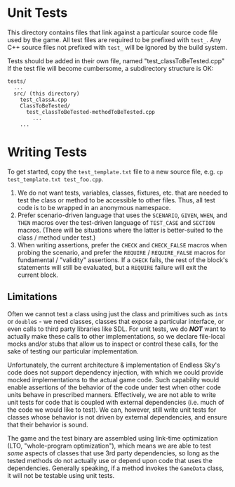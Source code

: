 # Unit Tests

This directory contains files that link against a particular source code file used by the game. All test files are required to be prefixed with `test_`. Any C++ source files not prefixed with `test_` will be ignored by the build system.

Tests should be added in their own file, named "test_classToBeTested.cpp"  
If the test file will become cumbersome, a subdirectory structure is OK:

```
tests/
  ...
  src/ (this directory)
    test_classA.cpp
    ClassToBeTested/
      test_classToBeTested-methodToBeTested.cpp
        ...
    ...
```

# Writing Tests

To get started, copy the `test_template.txt` file to a new source file, e.g. `cp test_template.txt test_foo.cpp`.

1. We do not want tests, variables, classes, fixtures, etc. that are needed to test the class or method to be accessible to other files. Thus, all test code is to be wrapped in an anonymous namespace.
2. Prefer scenario-driven language that uses the `SCENARIO`, `GIVEN`, `WHEN`, and `THEN` macros over the test-driven language of `TEST_CASE` and `SECTION` macros. (There will be situations where the latter is better-suited to the class / method under test.)
3. When writing assertions, prefer the `CHECK` and `CHECK_FALSE` macros when probing the scenario, and prefer the `REQUIRE` / `REQUIRE_FALSE` macros for fundamental / "validity" assertions. If a `CHECK` fails, the rest of the block's statements will still be evaluated, but a `REQUIRE` failure will exit the current block.

## Limitations

Often we cannot test a class using just the class and primitives such as `int`s or `double`s - we need classes, classes that expose a particular interface, or even calls to third party libraries like SDL. For unit tests, we do _**NOT**_ want to actually make these calls to other implementations, so we declare file-local mocks and/or stubs that allow us to inspect or control these calls, for the sake of testing our particular implementation.

Unfortunately, the current architecture & implementation of Endless Sky's code does not support dependency injection, with which we could provide mocked implementations to the actual game code. Such capability would enable assertions of the behavior of the code under test when other code units behave in prescribed manners. Effectively, we are not able to write unit tests for code that is coupled with external dependencies (i.e. much of the code we would like to test). We can, however, still write unit tests for classes whose behavior is not driven by external dependencies, and ensure that their behavior is sound.

The game and the test binary are assembled using link-time optimization (LTO, "whole-program optimization"), which means we are able to test _some_ aspects of classes that use 3rd party dependencies, so long as the tested methods do not actually use or depend upon code that uses the dependencies. Generally speaking, if a method invokes the `GameData` class, it will not be testable using unit tests.

